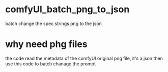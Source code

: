 # comfyUI_batch_png_to_json
batch change the spec strings png to the json

# why need phg files
the code read the metadata of the comfyUI original png file, it's a json
then use this code to batch chanage the prompt
